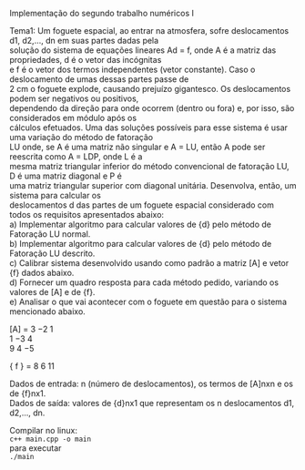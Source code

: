 Implementação do segundo trabalho numéricos I


Tema1:
Um foguete espacial, ao entrar na atmosfera, sofre deslocamentos d1, d2,..., dn em suas partes dadas pela<br>
solução do sistema de equações lineares Ad = f, onde A é a matriz das propriedades, d é o vetor das incógnitas<br>
e f é o vetor dos termos independentes (vetor constante). Caso o deslocamento de umas dessas partes passe de<br>
2 cm o foguete explode, causando prejuízo gigantesco. Os deslocamentos podem ser negativos ou positivos,<br>
dependendo da direção para onde ocorrem (dentro ou fora) e, por isso, são considerados em módulo após os<br>
cálculos efetuados. Uma das soluções possíveis para esse sistema é usar uma variação do método de fatoração<br>
LU onde, se A é uma matriz não singular e A = LU, então A pode ser reescrita como A = LDP, onde L é a<br>
mesma matriz triangular inferior do método convencional de fatoração LU, D é uma matriz diagonal e P é<br>
uma matriz triangular superior com diagonal unitária. Desenvolva, então, um sistema para calcular os<br>
deslocamentos d das partes de um foguete espacial considerado com todos os requisitos apresentados abaixo:<br>
a) Implementar algoritmo para calcular valores de {d} pelo método de Fatoração LU normal.<br>
b) Implementar algoritmo para calcular valores de {d} pelo método de Fatoração LU descrito.<br>
c) Calibrar sistema desenvolvido usando como padrão a matriz [A] e vetor {f} dados abaixo.<br>
d) Fornecer um quadro resposta para cada método pedido, variando os valores de [A] e de {f}.<br>
e) Analisar o que vai acontecer com o foguete em questão para o sistema mencionado abaixo.<br>

[A] = 3 −2 1 <br>
      1 −3 4 <br>
      9 4 −5 <br>

{ f } = 8 6 11 <br>


Dados de entrada: n (número de deslocamentos), os termos de [A]nxn e os de {f}nx1.<br>
Dados de saída: valores de {d}nx1 que representam os n deslocamentos d1, d2,..., dn.<br>

Compilar no linux:<br>
<code>c++ main.cpp -o main</code><br>
para executar<br>
<code>./main</code>

